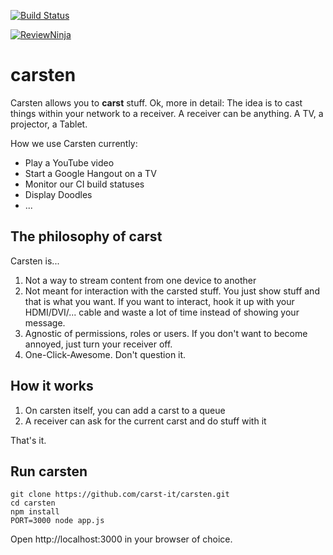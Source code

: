 [![Build Status](https://travis-ci.org/carst-it/carsten.svg?branch=master)](https://travis-ci.org/carst-it/carsten)

[![ReviewNinja](http://app.review.ninja/assets/images/wereviewninja-32.png)](http://app.review.ninja/MitchK/carsten)

carsten
==========

Carsten allows you to **carst** stuff. 
Ok, more in detail: The idea is to cast things within your network to a receiver. A receiver can be anything. A TV, a projector, a Tablet. 

How we use Carsten currently:

 * Play a YouTube video
 * Start a Google Hangout on a TV
 * Monitor our CI build statuses
 * Display Doodles
 * ...

The philosophy of carst
--------------------------------------------
Carsten is...
 1. Not a way to stream content from one device to another
 2. Not meant for interaction with the carsted stuff. You just show stuff and that is what you want. If you want to interact, hook it up with your HDMI/DVI/... cable and waste a lot of time instead of showing your message.
 3. Agnostic of permissions, roles or users. If you don't want to become annoyed, just turn your receiver off.
 4. One-Click-Awesome. Don't question it.
 
How it works
------------

 1. On carsten itself, you can add a carst to a queue
 2. A receiver can ask for the current carst and do stuff with it

That's it.

Run carsten
-----------

```
git clone https://github.com/carst-it/carsten.git
cd carsten
npm install
PORT=3000 node app.js
```

Open http://localhost:3000 in your browser of choice.

